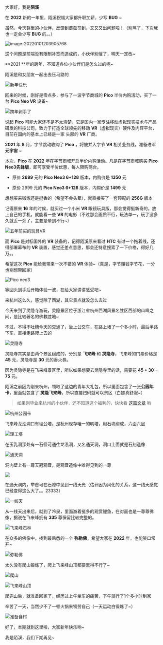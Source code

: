 大家好，我是**陌溪**

在 **2022** 新的一年里，陌溪祝福大家都升职加薪，少写 **BUG** ~

虽然，今天群里的小伙伴，反馈到蘑菇签到，又又又出问题啦！（别骂了，下次我也一定会少写 **BUG** 的。。）

![image-20220101203905768](images/image-20220101203905768.png)

这个问题是前端没有限制补签而造成的，小伙伴别催了，明天一定改~

**2021 **年的跨年，不知道各位小伙伴们是怎么过的呢~ 

陌溪是和女朋友一起出去压马路的

![新年快乐](images/image-20220101211014196.png)

回来的时候，刚好是零点多，参与了一波字节商城的 **Pico** 半价内购活动，买了一台 **Pico Neo VR** 设备~

![跨年剁手了](images/image-20220101212316415.png)

说起 **Pico** 可能大家还不是不太清楚，它是国内一家专注移动虚拟现实技术与产品研发的科技公司，致力于打造全球领先的移动 **VR**（虚拟现实）硬件及内容平台，目前在国内的基本上已经是一家 头部的 **VR** 厂商。

**2021** 年 **8** 月，字节跳动收购了 **Pico** ，将被并入字节 **VR** 相关业务线，准备进军 **元宇宙** ~

本次，**Pico** 在 **2022** 年在字节商城开启半价内购活动。凡是在字节商城购买 **Pico Neo3先锋版**，即可享受半价优惠，每人限购两台。

- 原价 **2699** 元的 **Pico Neo3 6+128** 版本，内购价是 **1350** 元

- 原价 2999 元的 **Pico Neo3 6+128** 版本，内购价是 **1499** 元

想想买来锻炼还是挺香的（希望不会头晕），就直接买了一套顶配的 **256G** 版本

记得原来 **16** 年的时候，就买过一个小米 **VR** 眼镜玩具版，那会觉得挺新奇的，放上自己的手机，就能看一些 **VR** 的电影（不过那会画质不行，玩法单一，玩了没多久就丢一旁了，主要是晕到不行~）

![五年前买的玩具VR](images/image-20220101214747369.png)

而 **Pico** 是对标国外的 **VR** 装备的，记得陌溪原来看过 **HTC** 有过一个拖着线，还得部署幕布的 **VR** 装置，感觉还差点意思，那会还特意搜索了一下价格，得好几万。。

希望这次 **Pico** 能给我带来一次不错的 **VR** 体验~（真是，字节赚钱字节花，一分也别想带回家）

![Pico neo3](images/image-20220101215919969.png)

等回头到手后开箱体验一波，在给大家讲讲感受吧~

来杭州这么久，感觉除了西湖，其它景点就没怎么去过

今天来到了灵隐寺游玩，灵隐景区位于浙江省杭州西湖风景名胜区西部的山峰之间，是比较著名的佛教胜地~

不过，不得不吐槽今天的交通了，坐上公交车，在路上堵了一个多小时，最后半路下车，直接走路爬上去的 

![灵隐寺](images/image-20220101220844130.png)

灵隐寺其实是由两个景区组成的，分别是 **飞来峰** 和 **灵隐寺**，飞来峰的门票价格是 **45** 元，灵隐寺是 **30** 元的香火券。

因为灵隐寺是在飞来峰景区里，所以如果想要去灵隐寺里的话，需要花 **45 + 30**  = **75** 元。

陌溪之前因为刚来杭州，领取了这边的青年大礼包，所以里面包含了一张**公园年卡**，里面就包含了 **灵隐飞来峰**，所以直接扫码就可以景区（白嫖真舒服~）

> 如果刚毕业来杭州的小伙伴，还不知道这个福利的，快快看 [这篇文章](https://mp.weixin.qq.com/s/yhlZKqnc1ihdWg2W5YnGcw) 哟

![杭州公园卡](images/image-20220101221618401.png)

飞来峰龙泓洞口有理公塔，是杭州现存唯一的明塔，用石块砌成，六面六层

![理工塔](images/image-20220101224035202.png)

在玉乳洞深处有一石径可通往龙泓洞，又名通天洞，洞口上面就是石刻造像

![通天洞](images/image-20220101222725475.png)

洞内壁上有一尊天冠观音，是观音造像中难得见到的一尊

![](images/image-20220101222858952.png)

在通天洞内，举首可在石隙中见到一线天光（估计因为风化的关系，这一线天感觉已经变得这么大了。。23333）

![一线天](images/image-20220101223007943.png)

从一线天出来后，就到了冷泉，里面游着挺多的观赏鲤鱼，在对面也是一尊尊佛像，据说在飞来峰拥有 **335** 尊保留比较完整的。

![飞来峰石林](images/image-20220101223611701.png)

在众多的佛像中，找到最熟悉的一个 **弥勒佛**，希望大家在 **2022** 年，也能笑口常开~

![弥勒佛](images/image-20220101223618459.png)

太久没有爬山锻炼了，爬上飞来峰山顶都要累得不行了~

![爬山](images/image-20220101224756397.png)

![飞来峰山顶](images/image-20220101224807523.png)

爬完山后，就准备回家了，经历过上午坐车的痛苦，下午骑行了1个多小时到家

辛苦了一天，当然少不了一顿火锅来犒劳自己（一天运动白锻炼了~）

![准备食材](images/image-20220101225539652.png)

好了，本期就到这里啦，大家新年快乐哟~

我是陌溪，我们下期再见~

